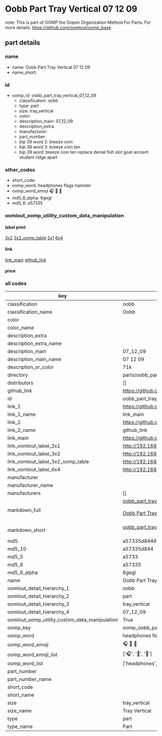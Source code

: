 # Oobb Part Tray Vertical 07 12 09  

note: This is part of OOMP the Oopen Organization Method For Parts. For more details: https://github.com/oomlout/oomp_base

##  part details





### name
* name: Oobb Part Tray Vertical 07 12 09
* name_short: 
### id
* oomp_id: oobb_part_tray_vertical_07_12_09
  * classification: oobb
  * type: part
  * size: tray_vertical
  * color: 
  * description_main: 07_12_09
  * description_extra: 
  * manufacturer: 
  * part_number: 
  * bip 39 word 2: breeze coin
  * bip 39 word 3: breeze coin ten
  * bip 39 word: breeze coin ten replace denial fish slot goat ancient student ridge apart

### other_codes
* short_code: 
* oomp_word: headphones flags hamster
* oomp_word_emoji :headphones: :flags: :hamster:
* md5_6_alpha: 6gegl
* md5_6: a57335






### oomlout_oomp_utility_custom_data_manipulation
#### label print
[3x2](http://192.168.1.245:1112/?label=oomp%206gegl)
[3x2_oomp_table](http://192.168.1.107:1112/?label=oomp%206gegl)
[2x1](http://192.168.1.242:1112/?label=oomp%206gegl)
[6x4](http://192.168.1.55:1112/?label=oomp%206gegl)    

#### link

[link_main](https://github.com/oomlout/oomlout_oomp_current_version_messy/tree/main/parts/oobb_part_tray_vertical_07_12_09) [github_link](https://github.com/oomlout/oomlout_oomp_part_src/tree/main/parts/oobb_part_tray_vertical_07_12_09)                             

#### price







### all codes 
| key | value |  
| --- | --- |  
| classification | oobb |  
| classification_name | Oobb |  
| color |  |  
| color_name |  |  
| description_extra |  |  
| description_extra_name |  |  
| description_main | 07_12_09 |  
| description_main_name | 07 12 09 |  
| description_or_color | 71k |  
| directory | parts/oobb_part_tray_vertical_07_12_09 |  
| distributors | [] |  
| github_link | https://github.com/oomlout/oomlout_oomp_part_src/tree/main/parts/oobb_part_tray_vertical_07_12_09 |  
| id | oobb_part_tray_vertical_07_12_09 |  
| link_1 | https://github.com/oomlout/oomlout_oomp_current_version_messy/tree/main/parts/oobb_part_tray_vertical_07_12_09 |  
| link_1_name | link_main |  
| link_2 | https://github.com/oomlout/oomlout_oomp_part_src/tree/main/parts/oobb_part_tray_vertical_07_12_09 |  
| link_2_name | github_link |  
| link_main | https://github.com/oomlout/oomlout_oomp_current_version_messy/tree/main/parts/oobb_part_tray_vertical_07_12_09 |  
| link_oomlout_label_2x1 | http://192.168.1.242:1112/?label=oomp%206gegl |  
| link_oomlout_label_3x2 | http://192.168.1.245:1112/?label=oomp%206gegl |  
| link_oomlout_label_3x2_oomp_table | http://192.168.1.107:1112/?label=oomp%206gegl |  
| link_oomlout_label_6x4 | http://192.168.1.55:1112/?label=oomp%206gegl |  
| manufacturer |  |  
| manufacturer_name |  |  
| manufacturers | [] |  
| markdown_full | [oobb_part_tray_vertical_07_12_09](https://github.com/oomlout/oomlout_oomp_current_version_messy/tree/main/parts/oobb_part_tray_vertical_07_12_09)<br>[](https://github.com/oomlout/oomlout_oomp_current_version_messy/tree/main/parts/oobb_part_tray_vertical_07_12_09)<br>[Oobb Part Tray Vertical 07 12 09](https://github.com/oomlout/oomlout_oomp_current_version_messy/tree/main/parts/oobb_part_tray_vertical_07_12_09)<br><br> |  
| markdown_short | [oobb_part_tray_vertical_07_12_09](https://github.com/oomlout/oomlout_oomp_current_version_messy/tree/main/parts/oobb_part_tray_vertical_07_12_09)<br><br> |  
| md5 | a57335d8446419815e9d3b6dbdcb58dc |  
| md5_10 | a57335d844 |  
| md5_5 | a5733 |  
| md5_6 | a57335 |  
| md5_6_alpha | 6gegl |  
| name | Oobb Part Tray Vertical 07 12 09 |  
| oomlout_detail_hierarchy_1 | oobb |  
| oomlout_detail_hierarchy_2 | part |  
| oomlout_detail_hierarchy_3 | tray_vertical |  
| oomlout_detail_hierarchy_4 | 07_12_09 |  
| oomlout_oomp_utility_custom_data_manipulation | True |  
| oomp_key | oomp_oobb_part_tray_vertical_07_12_09 |  
| oomp_word | headphones flags hamster |  
| oomp_word_emoji | :headphones: :flags: :hamster: |  
| oomp_word_emoji_list | [':headphones:', ':flags:', ':hamster:'] |  
| oomp_word_list | ['headphones', 'flags', 'hamster'] |  
| part_number |  |  
| part_number_name |  |  
| short_code |  |  
| short_name |  |  
| size | tray_vertical |  
| size_name | Tray Vertical |  
| type | part |  
| type_name | Part |  
